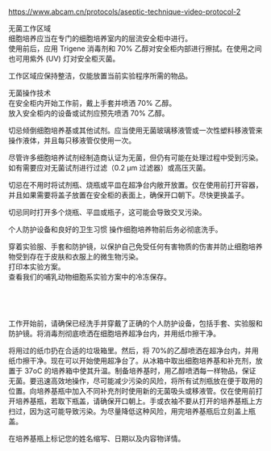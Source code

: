 https://www.abcam.cn/protocols/aseptic-technique-video-protocol-2

无菌工作区域  
细胞培养应当在专门的细胞培养室内的层流安全柜中进行。  
使用前后，应用 Trigene 消毒剂和 70% 乙醇对安全柜内部进行擦拭。在使用之间也可用紫外 (UV) 灯对安全柜灭菌。  

工作区域应保持整洁，仅能放置当前实验程序所需的物品。​​​  

无菌操作技术  
​​​在安全柜内开始工作前，戴上手套并喷洒 70% 乙醇。  
放入安全柜内的设备或试剂应预先喷洒 70% 乙醇。  

切忌倾倒细胞培养基或其他试剂。应当使用无菌玻璃移液管或一次性塑料移液管来操作液体，并且每只移液管仅使用一次。  

尽管许多细胞培养试剂经制造商认证为无菌，但仍有可能在处理过程中受到污染。如有需要应对无菌试剂进行过滤（0.2 µm 过滤器）或高压灭菌。  

切忌在不用时将试剂瓶、烧瓶或平皿在超净台内敞开放置。仅在使用前打开容器，并且如果需要将盖子放置在安全柜的表面上，确保开口朝下。尽快更换盖子。  

切忌同时打开多个烧瓶、平皿或瓶子，这可能会导致交叉污染。​​​  

个人防护设备和良好的卫生习惯  操作细胞培养物前后务必彻底洗手。  

穿着实验服、手套和防护镜，以保护自己免受任何有害物质的伤害并防止细胞培养物受到存在于皮肤和衣服上的微生物污染。  
打印本实验方案。  
查看我们的哺乳动物细胞系实验方案中的冷冻保存。  

​
--------------


工作开始前，请确保已经洗手并穿戴了正确的个人防护设备，包括手套、实验服和防护镜。将消毒剂彻底喷洒在细胞培养超净台内，并用纸巾擦干净。

将用过的纸巾扔在合适的垃圾箱里。然后，将 70%的乙醇喷洒在超净台内，并用纸巾擦干净。现在可以开始使用超净台了。从冰箱中取出细胞培养基和补充剂，放置于 37oC 的培养箱中使其升温。制备培养基时，用乙醇喷洒每一样物品，保证无菌。要迅速高效地操作，尽可能减少污染的风险，将所有试剂瓶放在便于取用的位置。向培养基瓶中加入不同补充剂时使用新的无菌吸头或移液管。仅在使用前打开培养基瓶，若取下瓶盖，请确保开口朝上。手或衣袖不要从打开的培养基瓶上方扫过，因为这可能导致污染。为尽量降低这种风险，用完培养基瓶后立刻盖上瓶盖。

在培养基瓶上标记您的姓名缩写、日期以及内容物详情。